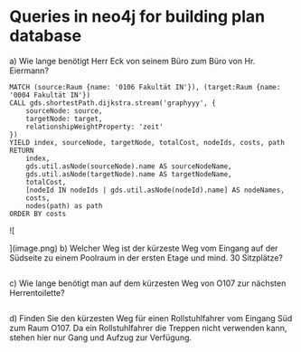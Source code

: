 # Queries in neo4j for building plan database
a) Wie lange benötigt Herr Eck von seinem Büro zum Büro von Hr. Eiermann?
```
MATCH (source:Raum {name: '0106 Fakultät IN'}), (target:Raum {name: '0004 Fakultät IN'})
CALL gds.shortestPath.dijkstra.stream('graphyyy', {
    sourceNode: source,
    targetNode: target,
    relationshipWeightProperty: 'zeit'
})
YIELD index, sourceNode, targetNode, totalCost, nodeIds, costs, path
RETURN
    index,
    gds.util.asNode(sourceNode).name AS sourceNodeName,
    gds.util.asNode(targetNode).name AS targetNodeName,
    totalCost,
    [nodeId IN nodeIds | gds.util.asNode(nodeId).name] AS nodeNames,
    costs,
    nodes(path) as path
ORDER BY costs
```
![
    
](image.png)
b) Welcher Weg ist der kürzeste Weg vom Eingang auf der Südseite zu einem Poolraum in
der ersten Etage und mind. 30 Sitzplätze?
```

```
c) Wie lange benötigt man auf dem kürzesten Weg von O107 zur nächsten Herrentoilette?
```

```
d) Finden Sie den kürzesten Weg für einen Rollstuhlfahrer vom Eingang Süd zum Raum
O107. Da ein Rollstuhlfahrer die Treppen nicht verwenden kann, stehen hier nur Gang
und Aufzug zur Verfügung.
```

```